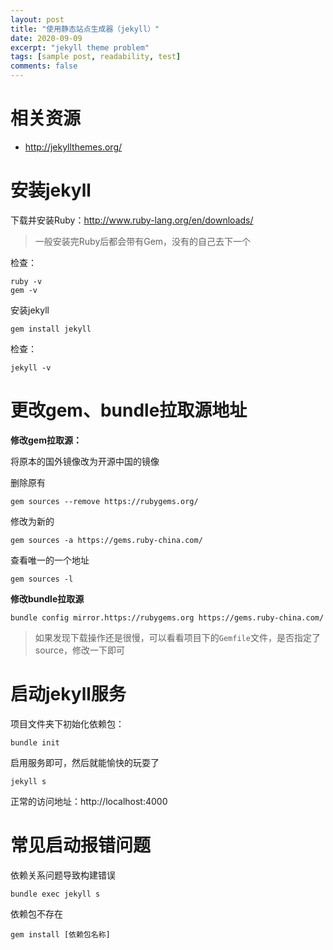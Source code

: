 ```yaml
---
layout: post
title: "使用静态站点生成器（jekyll）"
date: 2020-09-09
excerpt: "jekyll theme problem"
tags: [sample post, readability, test]
comments: false
---
```




# 相关资源

- http://jekyllthemes.org/





# 安装jekyll



下载并安装Ruby：http://www.ruby-lang.org/en/downloads/

> 一般安装完Ruby后都会带有Gem，没有的自己去下一个


检查：

```shell
ruby -v
gem -v
```



安装jekyll

```shell
gem install jekyll
```

检查：
```shell
jekyll -v
```





# 更改gem、bundle拉取源地址

**修改gem拉取源：**

将原本的国外镜像改为开源中国的镜像



删除原有

```shell
gem sources --remove https://rubygems.org/
```

修改为新的

```shell
gem sources -a https://gems.ruby-china.com/
```

查看唯一的一个地址

```shell
gem sources -l
```



**修改bundle拉取源**

```shell
bundle config mirror.https://rubygems.org https://gems.ruby-china.com/
```



> 如果发现下载操作还是很慢，可以看看项目下的`Gemfile`文件，是否指定了source，修改一下即可





# 启动jekyll服务

项目文件夹下初始化依赖包：

```shell
bundle init
```

启用服务即可，然后就能愉快的玩耍了

```shell
jekyll s
```

正常的访问地址：http://localhost:4000





# 常见启动报错问题



依赖关系问题导致构建错误

```shell
bundle exec jekyll s
```



依赖包不存在

```shell
gem install [依赖包名称]
```


















